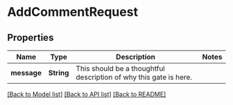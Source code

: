 # AddCommentRequest

## Properties

Name | Type | Description | Notes
------------ | ------------- | ------------- | -------------
**message** | **String** | This should be a thoughtful description of why this gate is here. | 

[[Back to Model list]](../README.md#documentation-for-models) [[Back to API list]](../README.md#documentation-for-api-endpoints) [[Back to README]](../README.md)


